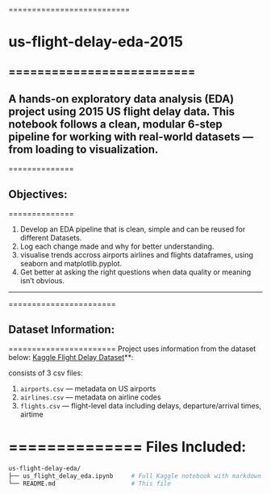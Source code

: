 ==========================
# us-flight-delay-eda-2015
==========================
---
A hands-on exploratory data analysis (EDA) project using 2015 US flight delay data. This notebook follows a clean, modular 6-step pipeline for working with real-world datasets — from loading to visualization.
---

==============
## Objectives:
==============
1. Develop an EDA pipeline that is clean, simple and can be reused for different Datasets.
2. Log each change made and why for better understanding.
3. visualise trends accross airports airlines and flights dataframes, using seaborn and matplotlib.pyplot.
4. Get better at asking the right questions when data quality or meaning isn’t obvious.
---
=======================
## Dataset Information:
=======================
Project uses information from the dataset below:
[Kaggle Flight Delay Dataset](https://www.kaggle.com/datasets/giovamata/flight-delays-data-usa)**:

consists of 3 csv files:
1. `airports.csv` — metadata on US airports
2. `airlines.csv` — metadata on airline codes
3. `flights.csv` — flight-level data including delays, departure/arrival times, airtime

==============
Files Included:
==============
```bash
us-flight-delay-eda/
├── us_flight_delay_eda.ipynb     # Full Kaggle notebook with markdown analysis
└── README.md                     # This file
